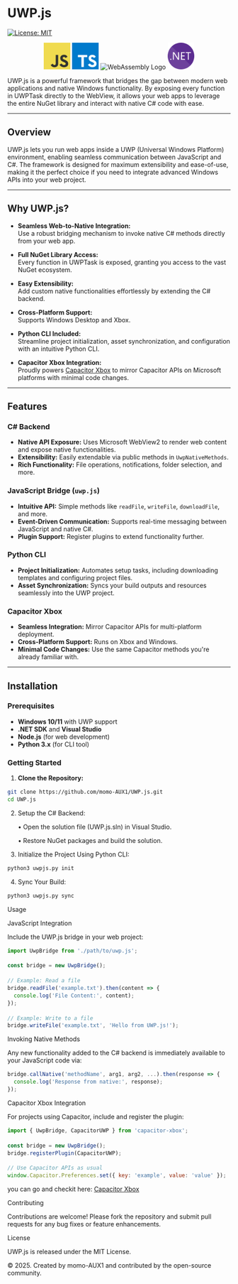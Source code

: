 # UWP.js

[![License: MIT](https://img.shields.io/badge/License-MIT-blue.svg)](LICENSE)

<p align="center">
  <img src="https://raw.githubusercontent.com/github/explore/main/topics/javascript/javascript.png" alt="JavaScript Logo" style="width:60px;height:60px;" />
  <img src="https://raw.githubusercontent.com/github/explore/main/topics/typescript/typescript.png" alt="TypeScript Logo" style="width:60px;height:60px;" />
  <img src="https://upload.wikimedia.org/wikipedia/commons/1/1f/WebAssembly_Logo.svg" alt="WebAssembly Logo" style="width:60px;height:60px;" />
  <img src="https://raw.githubusercontent.com/github/explore/main/topics/dotnet/dotnet.png" alt=".NET Logo" style="width:60px;height:60px;" />
</p>

UWP.js is a powerful framework that bridges the gap between modern web applications and native Windows functionality. By exposing every function in UWPTask directly to the WebView, it allows your web apps to leverage the entire NuGet library and interact with native C# code with ease.

---

## Overview

UWP.js lets you run web apps inside a UWP (Universal Windows Platform) environment, enabling seamless communication between JavaScript and C#. The framework is designed for maximum extensibility and ease-of-use, making it the perfect choice if you need to integrate advanced Windows APIs into your web project.

---

## Why UWP.js?

- **Seamless Web-to-Native Integration:**  
  Use a robust bridging mechanism to invoke native C# methods directly from your web app.

- **Full NuGet Library Access:**  
  Every function in UWPTask is exposed, granting you access to the vast NuGet ecosystem.

- **Easy Extensibility:**  
  Add custom native functionalities effortlessly by extending the C# backend.

- **Cross-Platform Support:**  
  Supports Windows Desktop and Xbox.

- **Python CLI Included:**  
  Streamline project initialization, asset synchronization, and configuration with an intuitive Python CLI.

- **Capacitor Xbox Integration:**  
  Proudly powers [Capacitor Xbox](https://www.npmjs.com/package/capacitor-xbox) to mirror Capacitor APIs on Microsoft platforms with minimal code changes.

---

## Features

### C# Backend
- **Native API Exposure:** Uses Microsoft WebView2 to render web content and expose native functionalities.
- **Extensibility:** Easily extendable via public methods in `UwpNativeMethods`.
- **Rich Functionality:** File operations, notifications, folder selection, and more.

### JavaScript Bridge (`uwp.js`)
- **Intuitive API:** Simple methods like `readFile`, `writeFile`, `downloadFile`, and more.
- **Event-Driven Communication:** Supports real-time messaging between JavaScript and native C#.
- **Plugin Support:** Register plugins to extend functionality further.

### Python CLI
- **Project Initialization:** Automates setup tasks, including downloading templates and configuring project files.
- **Asset Synchronization:** Syncs your build outputs and resources seamlessly into the UWP project.

### Capacitor Xbox
- **Seamless Integration:** Mirror Capacitor APIs for multi-platform deployment.
- **Cross-Platform Support:** Runs on Xbox and Windows.
- **Minimal Code Changes:** Use the same Capacitor methods you're already familiar with.

---

## Installation

### Prerequisites
- **Windows 10/11** with UWP support
- **.NET SDK** and **Visual Studio**
- **Node.js** (for web development)
- **Python 3.x** (for CLI tool)

### Getting Started

1. **Clone the Repository:**
```bash
git clone https://github.com/momo-AUX1/UWP.js.git
cd UWP.js
```

2.	Setup the C# Backend:

	•	Open the solution file (UWP.js.sln) in Visual Studio.
	
	•	Restore NuGet packages and build the solution.

3.	Initialize the Project Using Python CLI:

```bash
python3 uwpjs.py init
```

4.	Sync Your Build:

```bash
python3 uwpjs.py sync
```

Usage

JavaScript Integration

Include the UWP.js bridge in your web project:

```js
import UwpBridge from './path/to/uwp.js';

const bridge = new UwpBridge();

// Example: Read a file
bridge.readFile('example.txt').then(content => {
  console.log('File Content:', content);
});

// Example: Write to a file
bridge.writeFile('example.txt', 'Hello from UWP.js!');
```

Invoking Native Methods

Any new functionality added to the C# backend is immediately available to your JavaScript code via:

```js
bridge.callNative('methodName', arg1, arg2, ...).then(response => {
  console.log('Response from native:', response);
});
```

Capacitor Xbox Integration

For projects using Capacitor, include and register the plugin:

```js
import { UwpBridge, CapacitorUWP } from 'capacitor-xbox';

const bridge = new UwpBridge();
bridge.registerPlugin(CapacitorUWP);

// Use Capacitor APIs as usual
window.Capacitor.Preferences.set({ key: 'example', value: 'value' });
```

you can go and checkit here: [Capacitor Xbox](https://www.npmjs.com/package/capacitor-xbox) 

Contributing

Contributions are welcome! Please fork the repository and submit pull requests for any bug fixes or feature enhancements.

License

UWP.js is released under the MIT License.

© 2025. Created by momo-AUX1 and contributed by the open-source community.
